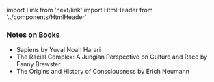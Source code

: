 import Link from 'next/link'
import HtmlHeader from '../components/HtmlHeader'

<HtmlHeader title="Books" />

### Notes on Books
- <Link href="/sapiens"><a>Sapiens by Yuval Noah Harari</a></Link>
- <Link href="/racial-complex"><a>The Racial Complex: A Jungian Perspective on Culture and Race by Fanny Brewster</a></Link>
- <Link href="/origins"><a>The Origins and History of Consciousness by
  Erich Neumann</a></Link>
